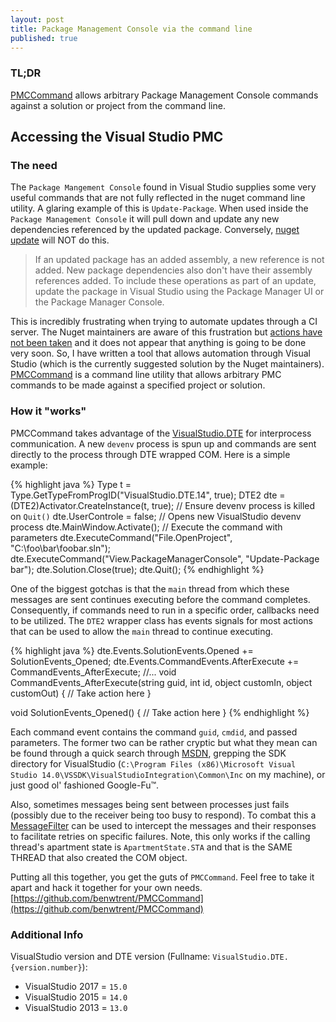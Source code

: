 ```yaml
---
layout: post
title: Package Management Console via the command line
published: true
---
```


### TL;DR
 [PMCCommand](https://github.com/benwtrent/PMCCommand) allows arbitrary Package Management Console commands against a solution or project from the command line.

## Accessing the Visual Studio PMC

### The need

The `Package Mangement Console` found in Visual Studio supplies some very useful commands that are not fully reflected in the nuget command line utility. A glaring example of this is `Update-Package`. When used inside the `Package Management Console` it will pull down and update any new dependencies referenced by the updated package. Conversely, [nuget update](https://docs.microsoft.com/en-us/nuget/tools/nuget-exe-cli-reference#update) will NOT do this.

> If an updated package has an added assembly, a new reference is not added. New package dependencies also don't have their assembly references added. To include these operations as part of an update, update the package in Visual Studio using the Package Manager UI or the Package Manager Console.

This is incredibly frustrating when trying to automate updates through a CI server. The Nuget maintainers are aware of this frustration but [actions have not been taken](https://github.com/NuGet/Home/issues/1512) and it does not appear that anything is going to be done very soon. So, I have written a tool that allows automation through Visual Studio (which is the currently suggested solution by the Nuget maintainers). [PMCCommand](https://github.com/benwtrent/PMCCommand) is a command line utility that allows arbitrary PMC commands to be made against a specified project or solution.

### How it "works"

PMCCommand takes advantage of the [VisualStudio.DTE](https://msdn.microsoft.com/en-us/library/68shb4dw(v=vs.100).aspx) for interprocess communication. A new `devenv` process is spun up and commands are sent directly to the process through DTE wrapped COM. Here is a simple example:

{% highlight java %}
Type t = Type.GetTypeFromProgID("VisualStudio.DTE.14", true);
DTE2 dte = (DTE2)Activator.CreateInstance(t, true);
// Ensure devenv process is killed on `Quit()`
dte.UserControle = false;
// Opens new VisualStudio devenv process
dte.MainWindow.Activate();
// Execute the command with parameters
dte.ExecuteCommand("File.OpenProject", "C:\foo\bar\foobar.sln");
dte.ExecuteCommand("View.PackageManagerConsole", "Update-Package bar");
dte.Solution.Close(true);
dte.Quit();
{% endhighlight %}

One of the biggest gotchas is that the `main` thread from which these messages are sent continues executing before the command completes. Consequently, if commands need to run in a specific order, callbacks need to be utilized. The `DTE2` wrapper class has events signals for most actions that can be used to allow the `main` thread to continue executing. 

{% highlight java %}
dte.Events.SolutionEvents.Opened += SolutionEvents_Opened;
dte.Events.CommandEvents.AfterExecute += CommandEvents_AfterExecute;
//...
void CommandEvents_AfterExecute(string guid, int id, object customIn, object customOut)
{
    // Take action here
}

void SolutionEvents_Opened()
{
    // Take action here
}
{% endhighlight %}

Each command event contains the command `guid`, `cmdid`, and passed parameters. The former two can be rather cryptic but what they mean can be found through a quick search through [MSDN](https://msdn.microsoft.com/en-us/library/microsoft.visualstudio.vsconstants.aspx), grepping the SDK directory  for VisualStudio (`C:\Program Files (x86)\Microsoft Visual Studio 14.0\VSSDK\VisualStudioIntegration\Common\Inc` on my machine), or just good ol' fashioned Google-Fu™.

Also, sometimes messages being sent between processes just fails (possibly due to the receiver being too busy to respond). To combat this a [MessageFilter](https://msdn.microsoft.com/en-us/library/ms228772.aspx) can be used to intercept the messages and their responses to facilitate retries on specific failures. Note, this only works if the calling thread's apartment state is `ApartmentState.STA` and that is the SAME THREAD that also created the COM object.

Putting all this together, you get the guts of `PMCCommand`. Feel free to take it apart and hack it together for your own needs. [https://github.com/benwtrent/PMCCommand](https://github.com/benwtrent/PMCCommand) 

### Additional Info

VisualStudio version and DTE version (Fullname: `VisualStudio.DTE.{version.number}`):

 - VisualStudio 2017 = `15.0`
 - VisualStudio 2015 = `14.0`
 - VisualStudio 2013 = `13.0`


